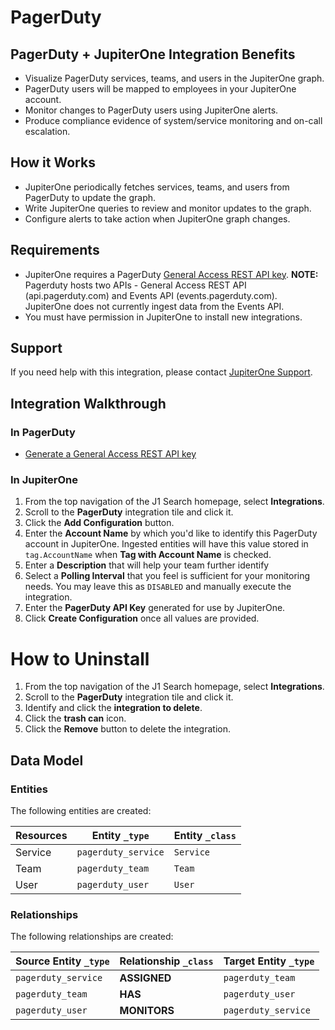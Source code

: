 # PagerDuty

## PagerDuty + JupiterOne Integration Benefits

*   Visualize PagerDuty services, teams, and users in the JupiterOne graph.
*   PagerDuty users will be mapped to employees in your JupiterOne account.
*   Monitor changes to PagerDuty users using JupiterOne alerts.
*   Produce compliance evidence of system/service monitoring and on-call
    escalation.

## How it Works

*   JupiterOne periodically fetches services, teams, and users from PagerDuty to
    update the graph.
*   Write JupiterOne queries to review and monitor updates to the graph.
*   Configure alerts to take action when JupiterOne graph changes.

## Requirements

*   JupiterOne requires a PagerDuty
    [General Access REST API key](https://support.pagerduty.com/docs/generating-api-keys#section-rest-api-keys).
    **NOTE:** Pagerduty hosts two APIs - General Access REST API
    (api.pagerduty.com) and Events API (events.pagerduty.com). JupiterOne does not
    currently ingest data from the Events API.
*   You must have permission in JupiterOne to install new integrations.

## Support

If you need help with this integration, please contact
[JupiterOne Support](https://support.jupiterone.io).

## Integration Walkthrough

### In PagerDuty

*   [Generate a General Access REST API key](https://support.pagerduty.com/docs/generating-api-keys#section-generating-a-general-access-rest-api-key)

### In JupiterOne

1.  From the top navigation of the J1 Search homepage, select **Integrations**.
2.  Scroll to the **PagerDuty** integration tile and click it.
3.  Click the **Add Configuration** button.
4.  Enter the **Account Name** by which you'd like to identify this PagerDuty
    account in JupiterOne. Ingested entities will have this value stored in
    `tag.AccountName` when **Tag with Account Name** is checked.
5.  Enter a **Description** that will help your team further identify
6.  Select a **Polling Interval** that you feel is sufficient for your monitoring
    needs. You may leave this as `DISABLED` and manually execute the integration.
7.  Enter the **PagerDuty API Key** generated for use by JupiterOne.
8.  Click **Create Configuration** once all values are provided.

# How to Uninstall

1.  From the top navigation of the J1 Search homepage, select **Integrations**.
2.  Scroll to the **PagerDuty** integration tile and click it.
3.  Identify and click the **integration to delete**.
4.  Click the **trash can** icon.
5.  Click the **Remove** button to delete the integration.

<!-- {J1_DOCUMENTATION_MARKER_START} -->

<!--
********************************************************************************
NOTE: ALL OF THE FOLLOWING DOCUMENTATION IS GENERATED USING THE
"j1-integration document" COMMAND. DO NOT EDIT BY HAND! PLEASE SEE THE DEVELOPER
DOCUMENTATION FOR USAGE INFORMATION:

https://github.com/JupiterOne/sdk/blob/main/docs/integrations/development.md
********************************************************************************
-->

## Data Model

### Entities

The following entities are created:

| Resources | Entity `_type`      | Entity `_class` |
| --------- | ------------------- | --------------- |
| Service   | `pagerduty_service` | `Service`       |
| Team      | `pagerduty_team`    | `Team`          |
| User      | `pagerduty_user`    | `User`          |

### Relationships

The following relationships are created:

| Source Entity `_type` | Relationship `_class` | Target Entity `_type` |
| --------------------- | --------------------- | --------------------- |
| `pagerduty_service`   | **ASSIGNED**          | `pagerduty_team`      |
| `pagerduty_team`      | **HAS**               | `pagerduty_user`      |
| `pagerduty_user`      | **MONITORS**          | `pagerduty_service`   |

<!--
********************************************************************************
END OF GENERATED DOCUMENTATION AFTER BELOW MARKER
********************************************************************************
-->

<!-- {J1_DOCUMENTATION_MARKER_END} -->
 
<!--  jupiterOneDocVersion=3-1-1 -->